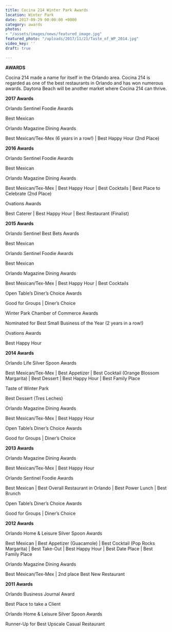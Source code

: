 ```yaml
---
title: Cocina 214 Winter Park Awards
location: Winter Park
date: 2017-09-29 00:00:00 +0000
category: awards
photos:
- "/assets/images/news/featured_image.jpg"
featured_photo: "/uploads/2017/11/21/Taste_of_WP_2014.jpg"
video_key: ''
draft: true

---
```

**AWARDS**

Cocina 214 made a name for itself in the Orlando area. Cocina 214 is regarded as one of the best restaurants in Orlando and has won numerous awards. Daytona Beach will be another market where Cocina 214 can thrive.

**2017 Awards** 

Orlando Sentinel Foodie Awards

Best Mexican

Orlando Magazine Dining Awards

Best Mexican/Tex-Mex  (6 years in a row!)  | Best Happy Hour (2nd Place)

**2016 Awards**

Orlando Sentinel Foodie Awards

Best Mexican

Orlando Magazine Dining Awards

Best Mexican/Tex-Mex   | Best Happy Hour | Best Cocktails | Best Place to Celebrate (2nd Place)

Ovations Awards

Best Caterer | Best Happy Hour | Best Restaurant (Finalist)

**2015 Awards**

Orlando Sentinel Best Bets Awards

Best Mexican

Orlando Sentinel Foodie Awards

Best Mexican

Orlando Magazine Dining Awards

Best Mexican/Tex-Mex   |  Best Happy Hour | Best Cocktails

Open Table’s Diner’s Choice Awards

Good for Groups | Diner’s Choice

Winter Park Chamber of Commerce Awards

Nominated for Best Small Business of the Year (2 years in a row!)

Ovations Awards

Best Happy Hour 

**2014 Awards**

Orlando Life Silver Spoon Awards 

Best Mexican/Tex-Mex | Best Appetizer | Best Cocktail (Orange Blossom Margarita) | Best Dessert | Best Happy Hour | Best Family Place

Taste of Winter Park

Best Dessert (Tres Leches)

Orlando Magazine Dining Awards

Best Mexican/Tex-Mex   |  Best Happy Hour

Open Table’s Diner’s Choice Awards

Good for Groups | Diner’s Choice

**2013 Awards**

Orlando Magazine Dining Awards

Best Mexican/Tex-Mex   |  Best Happy Hour

Orlando Sentinel Foodie Awards

Best Mexican | Best Overall Restaurant in Orlando |  Best Power Lunch | Best Brunch

Open Table’s Diner’s Choice Awards

Good for Groups | Diner’s Choice

**2012 Awards**

Orlando Home & Leisure Silver Spoon Awards

Best Mexican | Best Appetizer (Guacamole) | Best Cocktail (Pop Rocks Margarita) | Best Take-Out | Best Happy Hour | Best Date Place | Best Family Place

Orlando Magazine Dining Awards

Best Mexican/Tex-Mex | 2nd place Best New Restaurant

**2011 Awards**

Orlando Business Journal Award

Best Place to take a Client

Orlando Home & Leisure Silver Spoon Awards

Runner-Up for Best Upscale Casual Restaurant